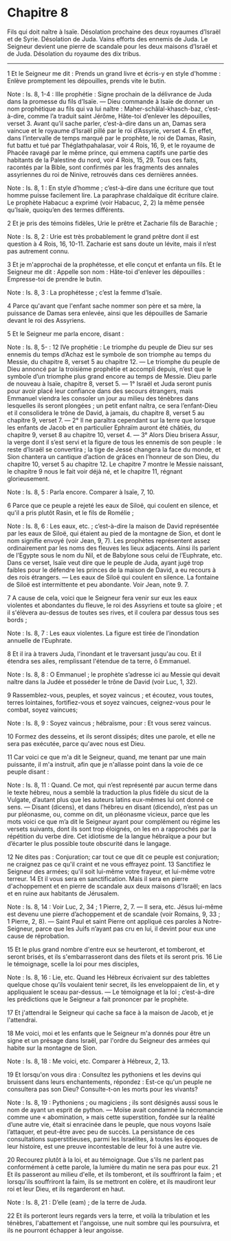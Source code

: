 # Chapitre 8

Fils qui doit naître à Isaïe.
Désolation prochaine des deux royaumes d’Israël et de Syrie.
Désolation de Juda.
Vains efforts des ennemis de Juda.
Le Seigneur devient une pierre de scandale pour les deux maisons d’Israël et de Juda.
Désolation du royaume des dix tribus.

***

1 Et le Seigneur me dit : Prends un grand livre et écris-y en style d'homme : Enlève promptement les dépouilles, prends vite le butin.

<span class="bible-note">Note : </span> Is. 8, 1-4 : IIIe prophétie : Signe prochain de la délivrance de Juda dans la promesse du fils d’Isaïe. ― Dieu commande à Isaïe de donner un nom prophétique au fils qui va lui naître : Maher-schâlal-khasch-baz, c’est-à-dire, comme l’a traduit saint Jérôme, Hâte-toi d’enlever les dépouilles, verset 3. Avant qu’il sache parler, c’est-à-dire dans un an, Damas sera vaincue et le royaume d’Israël pillé par le roi d’Assyrie, verset 4. En effet, dans l’intervalle de temps marqué par le prophète, le roi de Damas, Rasin, fut battu et tué par Théglathpahalasar, voir 4 Rois, 16, 9, et le royaume de Phacée ravagé par le même prince, qui emmena captifs une partie des habitants de la Palestine du nord, voir 4 Rois, 15, 29. Tous ces faits, racontés par la Bible, sont confirmés par les fragments des annales assyriennes du roi de Ninive, retrouvés dans ces dernières années.

<span class="bible-note">Note : </span> Is. 8, 1 : En style d’homme ; c’est-à-dire dans une écriture que tout homme puisse facilement lire. La paraphrase chaldaïque dit écriture claire. Le prophète Habacuc a exprimé (voir Habacuc, 2, 2) la même pensée qu’Isaïe, quoiqu’en des termes différents.

2 Et je pris des témoins fidèles, Urie le prêtre et Zacharie fils de Barachie ;

<span class="bible-note">Note : </span> Is. 8, 2 : Urie est très probablement le grand prêtre dont il est question à 4 Rois, 16, 10-11. Zacharie est sans doute un lévite, mais il n’est pas autrement connu.

3 Et je m'approchai de la prophétesse, et elle conçut et enfanta un fils. Et le Seigneur me dit : Appelle son nom : Hâte-toi d'enlever les dépouilles : Empresse-toi de prendre le butin.

<span class="bible-note">Note : </span> Is. 8, 3 : La prophétesse ; c’est la femme d’Isaïe.

4 Parce qu'avant que l'enfant sache nommer son père et sa mère, la puissance de Damas sera enlevée, ainsi que les dépouilles de Samarie devant le roi des Assyriens.


5 Et le Seigneur me parla encore, disant :

<span class="bible-note">Note : </span> Is. 8, 5- : 12 IVe prophétie : Le triomphe du peuple de Dieu sur ses ennemis du temps d’Achaz est le symbole de son triomphe au temps du Messie, du chapitre 8, verset 5 au chapitre 12. ― Le triomphe du peuple de Dieu annoncé par la troisième prophétie et accompli depuis, n’est que le symbole d’un triomphe plus grand encore au temps de Messie. Dieu parle de nouveau à Isaïe, chapitre 8, verset 5. ― 1° Israël et Juda seront punis pour avoir placé leur confiance dans des secours étrangers, mais Emmanuel viendra les consoler un jour au milieu des ténèbres dans lesquelles ils seront plongées ; un petit enfant naîtra, ce sera l’enfant-Dieu et il consolidera le trône de David, à jamais, du chapitre 8, verset 5 au chapitre 9, verset 7. ― 2° Il ne paraîtra cependant sur la terre que lorsque les enfants de Jacob et en particulier Ephraïm auront été châtiés, du chapitre 9, verset 8 au chapitre 10, verset 4. ― 3° Alors Dieu brisera Assur, la verge dont il s’est servi et la figure de tous les ennemis de son peuple :
le reste d’Israël se convertira ; la tige de Jessé changera la face du monde, et Sion chantera un cantique d’action de grâces en l’honneur de son Dieu, du chapitre 10, verset 5 au chapitre 12. Le chapitre 7 montre le Messie naissant, le chapitre 9 nous le fait voir déjà né, et le chapitre 11, régnant glorieusement.

<span class="bible-note">Note : </span> Is. 8, 5 : Parla encore. Comparer à Isaïe, 7, 10.

6 Parce que ce peuple a rejeté les eaux de Siloë, qui coulent en silence, et qu'il a pris plutôt Rasin, et le fils de Romélie ;

<span class="bible-note">Note : </span> Is. 8, 6 : Les eaux, etc. ; c’est-à-dire la maison de David représentée par les eaux de Siloë, qui étaient au pied de la montagne de Sion, et dont le nom signifie envoyé (voir Jean, 9, 7). Les prophètes représentent assez ordinairement par les noms des fleuves les lieux adjacents. Ainsi ils parlent de l’Egypte sous le nom du Nil, et de Babylone sous celui de l’Euphrate, etc. Dans ce verset, Isaïe veut dire que le peuple de Juda, ayant jugé trop faibles pour le défendre les princes de la maison de David, a eu recours à des rois étrangers. ― Les eaux de Siloë qui coulent en silence. La fontaine de Siloë est intermittente et peu abondante. Voir Jean, note 9. 7.

7 A cause de cela, voici que le Seigneur fera venir sur eux les eaux violentes et abondantes du fleuve, le roi des Assyriens et toute sa gloire ; et il s'élèvera au-dessus de toutes ses rives, et il coulera par dessus tous ses bords ;

<span class="bible-note">Note : </span> Is. 8, 7 : Les eaux violentes. La figure est tirée de l’inondation annuelle de l’Euphrate.

8 Et il ira à travers Juda, l'inondant et le traversant jusqu'au cou. Et il étendra ses ailes, remplissant l'étendue de ta terre, ô Emmanuel.

<span class="bible-note">Note : </span> Is. 8, 8 : O Emmanuel ; le prophète s’adresse ici au Messie qui devait naître dans la Judée et posséder le trône de David (voir Luc, 1, 32).


9 Rassemblez-vous, peuples, et soyez vaincus ; et écoutez, vous toutes, terres lointaines, fortifiez-vous et soyez vaincues, ceignez-vous pour le combat, soyez vaincues;

<span class="bible-note">Note : </span> Is. 8, 9 : Soyez vaincus ; hébraïsme, pour : Et vous serez vaincus.

10 Formez des desseins, et ils seront dissipés; dites une parole, et elle ne sera pas exécutée, parce qu'avec nous est Dieu.


11 Car voici ce que m'a dit le Seigneur, quand, me tenant par une main puissante, il m'a instruit, afin que je n'allasse point dans la voie de ce peuple disant :

<span class="bible-note">Note : </span> Is. 8, 11 : Quand. Ce mot, qui n’est représenté par aucun terme dans le texte hébreu, nous a semblé la traduction la plus fidèle du sicut de la Vulgate, d’autant plus que les auteurs latins eux-mêmes lui ont donné ce sens. ― Disant (dicens), et dans l’hébreu en disant (dicendo), n’est pas un pur pléonasme, ou, comme on dit, un pléonasme vicieux, parce que les mots voici ce que m’a dit le Seigneur ayant pour complément ou régime les versets suivants, dont ils sont trop éloignés, on les en a rapprochés par la répétition du verbe dire. Cet idiotisme de la langue hébraïque a pour but d’écarter le plus possible toute obscurité dans le langage.

12 Ne dites pas : Conjuration; car tout ce que dit ce peuple est conjuration; ne craignez pas ce qu'il craint et ne vous effrayez point. 13 Sanctifiez le Seigneur des armées; qu'il soit lui-même votre frayeur, et lui-même votre terreur. 14 Et il vous sera en sanctification. Mais il sera en pierre d'achoppement et en pierre de scandale aux deux maisons d'Israël; en lacs et en ruine aux habitants de Jérusalem.

<span class="bible-note">Note : </span> Is. 8, 14 : Voir Luc, 2, 34 ; 1 Pierre, 2, 7. ― Il sera, etc. Jésus lui-même est devenu une pierre d’achoppement et de scandale (voir Romains, 9, 33 ; 1 Pierre, 2, 8). ― Saint Paul et saint Pierre ont appliqué ces paroles à Notre-Seigneur, parce que les Juifs n’ayant pas cru en lui, il devint pour eux une cause de réprobation.

15 Et le plus grand nombre d'entre eux se heurteront, et tomberont, et seront brisés, et ils s'embarrasseront dans des filets et ils seront pris. 16 Lie le témoignage, scelle la loi pour mes disciples,

<span class="bible-note">Note : </span> Is. 8, 16 : Lie, etc. Quand les Hébreux écrivaient sur des tablettes quelque chose qu’ils voulaient tenir secret, ils les enveloppaient de lin, et y appliquaient le sceau par-dessus. ― Le témoignage et la loi ; c’est-à-dire les prédictions que le Seigneur a fait prononcer par le prophète.


17 Et j'attendrai le Seigneur qui cache sa face à la maison de Jacob, et je l'attendrai.


18 Me voici, moi et les enfants que le Seigneur m'a donnés pour être un signe et un présage dans Israël, par l'ordre du Seigneur des armées qui habite sur la montagne de Sion.

<span class="bible-note">Note : </span> Is. 8, 18 : Me voici, etc. Comparer à Hébreux, 2, 13.

19 Et lorsqu'on vous dira : Consultez les pythoniens et les devins qui bruissent dans leurs enchantements, répondez : Est-ce qu'un peuple ne consultera pas son Dieu? Consulte-t-on les morts pour les vivants?

<span class="bible-note">Note : </span> Is. 8, 19 : Pythoniens ; ou magiciens ; ils sont désignés aussi sous le nom de ayant un esprit de python. ― Moïse avait condamné la nécromancie comme une « abomination, » mais cette superstition, fondée sur la réalité d’une autre vie, était si enracinée dans le peuple, que nous voyons Isaïe l’attaquer, et peut-être avec peu de succès. La persistance de ces consultations superstitieuses, parmi les Israélites, à toutes les époques de leur histoire, est une preuve incontestable de leur foi à une autre vie.

20 Recourez plutôt à la loi, et au témoignage. Que s'ils ne parlent pas conformément à cette parole, la lumière du matin ne sera pas pour eux. 21 Et ils passeront au milieu d'elle, et ils tomberont, et ils souffriront la faim ; et lorsqu'ils souffriront la faim, ils se mettront en colère, et ils maudiront leur roi et leur Dieu, et ils regarderont en haut.

<span class="bible-note">Note : </span> Is. 8, 21 : D’elle (eam) ; de la terre de Juda.

22 Et ils porteront leurs regards vers la terre, et voilà la tribulation et les ténèbres, l'abattement et l'angoisse, une nuit sombre qui les poursuivra, et ils ne pourront échapper à leur angoisse.


